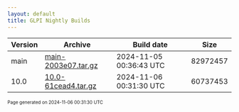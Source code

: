 ```yaml
---
layout: default
title: GLPI Nightly Builds
---
```


Version|Archive|Build date|Size
---|---|---|---
main|[main-2003e07.tar.gz](main-2003e07.tar.gz)|2024-11-05 00:36:43 UTC|82972457
10.0|[10.0-61cead4.tar.gz](10.0-61cead4.tar.gz)|2024-11-06 00:31:30 UTC|60737453

<font size="1">Page generated on 2024-11-06 00:31:30 UTC</font>
